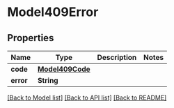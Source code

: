 # Model409Error

## Properties
Name | Type | Description | Notes
------------ | ------------- | ------------- | -------------
**code** | [**Model409Code**](Model409Code.md) |  | 
**error** | **String** |  | 

[[Back to Model list]](../README.md#documentation-for-models) [[Back to API list]](../README.md#documentation-for-api-endpoints) [[Back to README]](../README.md)


